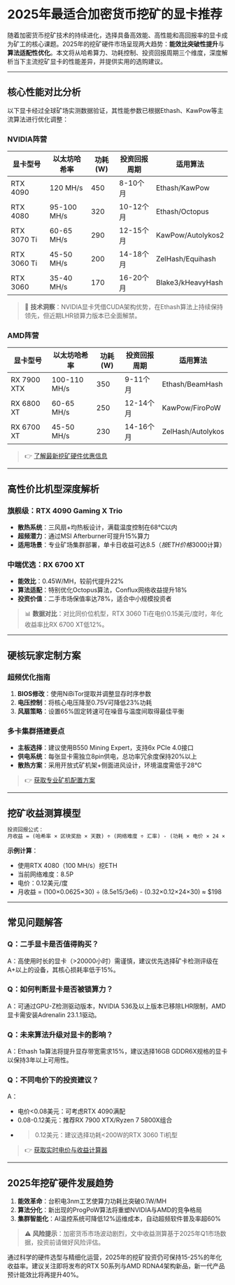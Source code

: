 # 2025年最适合加密货币挖矿的显卡推荐

随着加密货币挖矿技术的持续进化，选择具备高效能、高性能和高回报率的显卡成为矿工的核心课题。2025年的挖矿硬件市场呈现两大趋势：**能效比突破性提升**与**算法适配性优化**。本文将从哈希算力、功耗控制、投资回报周期三个维度，深度解析当下主流挖矿显卡的性能差异，并提供实用的选购建议。

---

## 核心性能对比分析

以下显卡经过全球矿场实测数据验证，其性能参数已根据Ethash、KawPow等主流算法进行优化调整：

### NVIDIA阵营

| 显卡型号               | 以太坊哈希率 | 功耗(W) | 投资回报周期 | 适用算法          |
|------------------------|--------------|---------|--------------|-------------------|
| RTX 4090               | 120 MH/s     | 450     | 8-10个月     | Ethash/KawPow     |
| RTX 4080               | 95-100 MH/s  | 320     | 10-12个月    | Ethash/Octopus    |
| RTX 3070 Ti            | 60-65 MH/s   | 290     | 12-15个月    | KawPow/Autolykos2 |
| RTX 3060 Ti            | 45-50 MH/s   | 200     | 14-18个月    | ZelHash/Equihash  |
| RTX 3060               | 35-40 MH/s   | 170     | 16-20个月    | Blake3/kHeavyHash |

> 📌 **技术洞察**：NVIDIA显卡凭借CUDA架构优势，在Ethash算法上持续保持领先，但近期LHR锁算力版本已全面解禁。

### AMD阵营

| 显卡型号               | 以太坊哈希率 | 功耗(W) | 投资回报周期 | 适用算法          |
|------------------------|--------------|---------|--------------|-------------------|
| RX 7900 XTX            | 100-110 MH/s | 350     | 9-11个月     | Ethash/BeamHash   |
| RX 6800 XT             | 60-65 MH/s   | 250     | 12-14个月    | KawPow/FiroPoW    |
| RX 6700 XT             | 45-50 MH/s   | 230     | 14-16个月    | ZelHash/Autolykos |

> 👉 [了解最新挖矿硬件优惠信息](https://bit.ly/okx_welcome)  

---

## 高性价比机型深度解析

### 旗舰级：RTX 4090 Gaming X Trio
- **散热系统**：三风扇+均热板设计，满载温度控制在68℃以内
- **超频潜力**：通过MSI Afterburner可提升15%算力
- **适用场景**：专业矿场集群部署，单卡日收益可达$8.5（按ETH价格$3000计算）

### 中端优选：RX 6700 XT
- **能效比**：0.45W/MH，较前代提升22%
- **算法适配**：特别优化Octopus算法，Conflux网络收益提升18%
- **投资价值**：二手市场保值率达78%，适合中小规模投资者

> 📊 **数据对比**：对比同价位机型，RTX 3060 Ti在电价0.15美元/度时，年化收益率比RX 6700 XT低12%。

---

## 硬核玩家定制方案

### 超频优化指南
1. **BIOS修改**：使用NiBiTor提取并调整显存时序参数
2. **电压控制**：将核心电压降至0.75V可降低23%功耗
3. **风扇策略**：设置65%固定转速可在噪音与温度间取得最佳平衡

### 多卡集群搭建要点
- **主板选择**：建议使用B550 Mining Expert，支持6x PCIe 4.0接口
- **供电系统**：每张显卡需独立8pin供电，总功率冗余度保持20%以上
- **散热方案**：采用开放式矿机架+侧面进风设计，环境温度需低于28℃

> 👉 [获取专业矿机配置方案](https://bit.ly/okx_welcome)  

---

## 挖矿收益测算模型

```markdown
投资回报公式：
月收益 = (哈希率 × 区块奖励 × 天数) ÷ (网络难度 ÷ 汇率) - (功耗 × 电价 × 24 × 天数)
```

**示例计算**：
- 使用RTX 4080（100 MH/s）挖ETH
- 当前网络难度：8.5P
- 电价：0.12美元/度
- 月收益 = (100×0.0625×30) ÷ (8.5e15/3e6) - (0.32×0.12×24×30) ≈ $198

---

## 常见问题解答

### Q：二手显卡是否值得购买？
A：高使用时长的显卡（>20000小时）需谨慎，建议优先选择矿卡检测评级在A+以上的设备，其核心损耗率低于15%。

### Q：如何判断显卡是否被锁算力？
A：可通过GPU-Z检测驱动版本，NVIDIA 536及以上版本已移除LHR限制，AMD显卡需安装Adrenalin 23.1.1驱动。

### Q：未来算法升级对显卡的影响？
A：Ethash 1a算法将提升显存带宽需求15%，建议选择16GB GDDR6X规格的显卡以保持3年以上可用性。

### Q：不同电价下的投资建议？
A：  
- 电价<0.08美元：可考虑RTX 4090满配  
- 0.08-0.12美元：推荐RX 7900 XTX/Ryzen 7 5800X组合  
- >0.12美元：建议选择功耗<200W的RTX 3060 Ti机型

> 👉 [获取实时电价与收益计算器](https://bit.ly/okx_welcome)  

---

## 2025年挖矿硬件发展趋势

1. **能效革命**：台积电3nm工艺使算力功耗比突破0.1W/MH
2. **算法分化**：新出现的ProgPoW算法将重塑NVIDIA与AMD的竞争格局
3. **集群智能化**：AI温控系统可降低12%运维成本，自动超频软件普及率超60%

> ⚠️ **风险提示**：加密货币市场波动剧烈，文中收益测算基于2025年Q1市场数据，投资前请做好风险评估。

通过科学的硬件选型与精细化运营，2025年的挖矿投资仍可保持15-25%的年化收益率。建议关注即将发布的RTX 50系列与AMD RDNA4架构新品，新一代产品预计能效比将再提升40%。